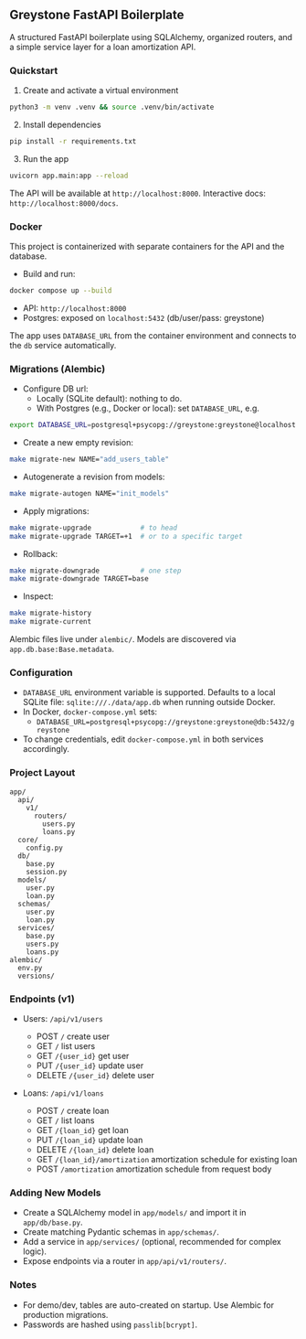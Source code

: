 ## Greystone FastAPI Boilerplate

A structured FastAPI boilerplate using SQLAlchemy, organized routers, and a simple service layer for a loan amortization API.

### Quickstart

1. Create and activate a virtual environment
```bash
python3 -m venv .venv && source .venv/bin/activate
```

2. Install dependencies
```bash
pip install -r requirements.txt
```

3. Run the app
```bash
uvicorn app.main:app --reload
```

The API will be available at `http://localhost:8000`. Interactive docs: `http://localhost:8000/docs`.

### Docker

This project is containerized with separate containers for the API and the database.

- Build and run:
```bash
docker compose up --build
```

- API: `http://localhost:8000`
- Postgres: exposed on `localhost:5432` (db/user/pass: greystone)

The app uses `DATABASE_URL` from the container environment and connects to the `db` service automatically.

### Migrations (Alembic)

- Configure DB url:
  - Locally (SQLite default): nothing to do.
  - With Postgres (e.g., Docker or local): set `DATABASE_URL`, e.g.
```bash
export DATABASE_URL=postgresql+psycopg://greystone:greystone@localhost:5432/greystone
```

- Create a new empty revision:
```bash
make migrate-new NAME="add_users_table"
```

- Autogenerate a revision from models:
```bash
make migrate-autogen NAME="init_models"
```

- Apply migrations:
```bash
make migrate-upgrade            # to head
make migrate-upgrade TARGET=+1  # or to a specific target
```

- Rollback:
```bash
make migrate-downgrade          # one step
make migrate-downgrade TARGET=base
```

- Inspect:
```bash
make migrate-history
make migrate-current
```

Alembic files live under `alembic/`. Models are discovered via `app.db.base:Base.metadata`.

### Configuration

- `DATABASE_URL` environment variable is supported. Defaults to a local SQLite file: `sqlite:///./data/app.db` when running outside Docker.
- In Docker, `docker-compose.yml` sets:
  - `DATABASE_URL=postgresql+psycopg://greystone:greystone@db:5432/greystone`
- To change credentials, edit `docker-compose.yml` in both services accordingly.

### Project Layout

```
app/
  api/
    v1/
      routers/
        users.py
        loans.py
  core/
    config.py
  db/
    base.py
    session.py
  models/
    user.py
    loan.py
  schemas/
    user.py
    loan.py
  services/
    base.py
    users.py
    loans.py
alembic/
  env.py
  versions/
```

### Endpoints (v1)

- Users: `/api/v1/users`
  - POST `/` create user
  - GET `/` list users
  - GET `/{user_id}` get user
  - PUT `/{user_id}` update user
  - DELETE `/{user_id}` delete user

- Loans: `/api/v1/loans`
  - POST `/` create loan
  - GET `/` list loans
  - GET `/{loan_id}` get loan
  - PUT `/{loan_id}` update loan
  - DELETE `/{loan_id}` delete loan
  - GET `/{loan_id}/amortization` amortization schedule for existing loan
  - POST `/amortization` amortization schedule from request body

### Adding New Models

- Create a SQLAlchemy model in `app/models/` and import it in `app/db/base.py`.
- Create matching Pydantic schemas in `app/schemas/`.
- Add a service in `app/services/` (optional, recommended for complex logic).
- Expose endpoints via a router in `app/api/v1/routers/`.

### Notes

- For demo/dev, tables are auto-created on startup. Use Alembic for production migrations.
- Passwords are hashed using `passlib[bcrypt]`.
